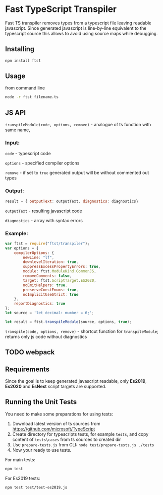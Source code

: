 
# Fast TypeScript Transpiler

Fast TS transpiler removes types from a typescript file leaving readable javascript. Since generated javascript is line-by-line equivalent to the typescript source this allows to avoid using source maps while debugging.

## Installing

```bash
npm install ftst
```

## Usage

from command line 
```bash
node -r ftst filename.ts
```

## JS API
`transpileModule(code, options, remove)` - analogue of ts function with same name, 

### Input: 

`code` - typescript code

`options` - specified compiler options

`remove` - if set to `true` generated output will be without commented out types

### Output: 
```js
result = { outputText: outputText, diagnostics: diagnostics}
``` 
`outputText` - resulting javascript code
 
`diagnostics` - array with syntax errors 

### Example: 
```js
var ftst = require("ftst/transpiler");
var options = {
    compilerOptions: {
        newLine: "lf",
        downlevelIteration: true,
        suppressExcessPropertyErrors: true,
        module: ftst.ModuleKind.CommonJS,
        removeComments: false,
        target: ftst.ScriptTarget.ES2020,
        noEmitHelpers: true,
        preserveConstEnums: true,
        noImplicitUseStrict: true
    },
    reportDiagnostics: true
};
let source = 'let decimal: number = 6;';

let result = ftst.transpileModule(source, options, true);
```
`transpile(code, options, remove)` - shortcut function for `transpileModule`; returns only js code without diagnostics
## TODO webpack



## Requirements

Since the goal is to keep generated javascript readable, only **Es2019**, **Es2020** and **EsNext** script targets are supported.


## Running the Unit Tests
You need to make some preparations for using tests: 
1. Download latest version of ts sources from https://github.com/microsoft/TypeScript
2. Create directory for typescripts tests, for example `tests`, and copy content of `tests\cases` from ts sources to created dir
3. Use `prepare-tests.js` from CLI: `node test/prepare-tests.js ./tests`
4. Now your ready to use tests.

For main tests: 
```bash
npm test
```
For Es2019 tests: 
```bash
npm test test/test-es2019.js
```